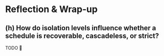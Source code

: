 # Reflection & Wrap-up

## (h) How do isolation levels influence whether a schedule is recoverable, cascadeless, or strict?

TODO 🙈